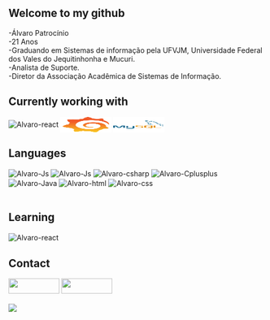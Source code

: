  <h2>Welcome to my github</h2>
-Álvaro Patrocínio<br>
-21 Anos<br>
-Graduando em Sistemas de informação pela UFVJM, Universidade Federal dos Vales do Jequitinhonha e Mucuri.<br>
-Analista de Suporte.<br>
-Diretor da Associação Acadêmica de Sistemas de Informação.
<div>
  <h2>Currently working with</h2>
  <img align="center" alt="Alvaro-react" height="30" width="100" src="https://img.shields.io/badge/React-20232A?style=for-the-badge&logo=react&logoColor=61DAFB">
  <img align="center" alt="Alvaro-react" height="30" width="100" src="https://raw.githubusercontent.com/devicons/devicon/55609aa5bd817ff167afce0d965585c92040787a/icons/grafana/grafana-original.svg">
   <img align="center" alt="Alvaro-react" height="30" width="100" src="https://raw.githubusercontent.com/devicons/devicon/55609aa5bd817ff167afce0d965585c92040787a/icons/mysql/mysql-original-wordmark.svg">
</div>
<div style="display: inline_block">
  <h2>Languages</h2>
  <div>
  <img align="center" alt="Alvaro-Js" height="30" width="100" src="https://img.shields.io/badge/Javascript-F7DF1E?style=for-the-badge&logo=javascript&logoColor=black">
  <img align="center" alt="Alvaro-Js" height="30" width="100" src="https://img.shields.io/badge/Typescript-1767B4?style=for-the-badge&logo=typescript&logoColor=white">
  <img align="center" alt="Alvaro-csharp" height="30" width="100" src="https://img.shields.io/badge/C%23-239120?style=for-the-badge&logo=c-sharp&logoColor=white">
  <img align="center" alt="Alvaro-Cplusplus" height="30" width="100" src="https://img.shields.io/badge/C%2B%2B-00599C?style=for-the-badge&logo=c%2B%2B&logoColor=white">
    </div>
  <div>
  <img align="center" alt="Alvaro-Java" height="30" width="100" src="https://img.shields.io/badge/Java-ED8B00?style=for-the-badge&logo=java&logoColor=white">
  <img align="center" alt="Alvaro-html" height="30" width="100" src="https://img.shields.io/badge/HTML5-E34F26?style=for-the-badge&logo=html5&logoColor=white">
      <img align="center" alt="Alvaro-css" height="30" width="100" src="https://img.shields.io/badge/CSS3-1572B6?style=for-the-badge&logo=css3&logoColor=white"> 
  </div> 
  <br>
  <div>
  <h2>Learning</h2>
  <img align="center" alt="Alvaro-react" height="30" width="100" src="https://img.shields.io/badge/.NET-5C2D91?style=for-the-badge&logo=.net&logoColor=white">
</div>
</div>
</div>
<div style="display: inline_block">
  <h2 >Contact</h2>
   <a href="https://www.linkedin.com/in/alvarosoare/" target="_blank"><img height="30" width="100"  src="https://img.shields.io/badge/-LinkedIn-%230077B5?style=for-the-badge&logo=linkedin&logoColor=white" target="_blank"></a>
  <a href = "mailto:soares.alvaro@ufvjm.edu.br"><img  height="30" width="100" src="https://img.shields.io/badge/-Gmail-%23333?style=for-the-badge&logo=gmail&logoColor=white" target="_blank"></a></div> 
  <br>
<div align="left" style="display: inline_block">
  <a href="https://github.com/AlvaroPatrocinio">
  <img height="180em" src="https://github-readme-stats.vercel.app/api/top-langs/?username=AlvaroPatrocinio&layout=compact&langs_count=7&theme=dracula"/>  
</div>
 
  
